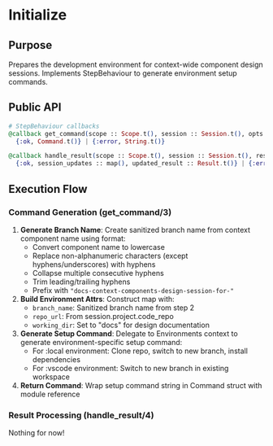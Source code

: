 # Initialize

## Purpose

Prepares the development environment for context-wide component design sessions. Implements StepBehaviour to generate environment setup commands.

## Public API

```elixir
# StepBehaviour callbacks
@callback get_command(scope :: Scope.t(), session :: Session.t(), opts :: keyword()) ::
  {:ok, Command.t()} | {:error, String.t()}

@callback handle_result(scope :: Scope.t(), session :: Session.t(), result :: Result.t(), opts :: keyword()) ::
  {:ok, session_updates :: map(), updated_result :: Result.t()} | {:error, String.t()}
```

## Execution Flow

### Command Generation (get_command/3)

1. **Generate Branch Name**: Create sanitized branch name from context component name using format:
   - Convert component name to lowercase
   - Replace non-alphanumeric characters (except hyphens/underscores) with hyphens
   - Collapse multiple consecutive hyphens
   - Trim leading/trailing hyphens
   - Prefix with `"docs-context-components-design-session-for-"`
2. **Build Environment Attrs**: Construct map with:
   - `branch_name`: Sanitized branch name from step 2
   - `repo_url`: From session.project.code_repo
   - `working_dir`: Set to "docs" for design documentation
3. **Generate Setup Command**: Delegate to Environments context to generate environment-specific setup command:
   - For :local environment: Clone repo, switch to new branch, install dependencies
   - For :vscode environment: Switch to new branch in existing workspace
4. **Return Command**: Wrap setup command string in Command struct with module reference

### Result Processing (handle_result/4)

Nothing for now!
